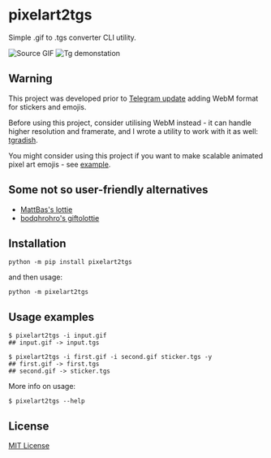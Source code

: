 # pixelart2tgs

Simple .gif to .tgs converter CLI utility.

![Source GIF](https://github.com/sliva0/pixelart2tgs/raw/master/images/ralsei.gif)
![Tg demonstation](https://github.com/sliva0/pixelart2tgs/raw/master/images/tg.gif)


## Warning

This project was developed prior to [Telegram update][UPD] adding WebM format for stickers and emojis.

Before using this project, consider utilising WebM instead - it can handle higher resolution and framerate,
and I wrote a utility to work with it as well: [tgradish][TGR].

You might consider using this project if you want to make scalable animated pixel art emojis -  see [example][RGI].

[UPD]: https://telegram.org/blog/video-stickers-better-reactions
[TGR]: https://github.com/sliva0/tgradish
[RGI]: https://github.com/sliva0/pixelart2tgs/issues/7


## Some not so user-friendly alternatives

 - [MattBas's lottie](https://pypi.org/project/lottie/)
 - [bodqhrohro's giftolottie](https://github.com/bodqhrohro/giftolottie)


## Installation

``` console
python -m pip install pixelart2tgs
```

and then usage:

``` console
python -m pixelart2tgs
```


## Usage examples

``` console
$ pixelart2tgs -i input.gif
## input.gif -> input.tgs
```

``` console
$ pixelart2tgs -i first.gif -i second.gif sticker.tgs -y
## first.gif -> first.tgs
## second.gif -> sticker.tgs
```

More info on usage: 
``` console
$ pixelart2tgs --help
```

## License

[MIT License](LICENSE.txt)
